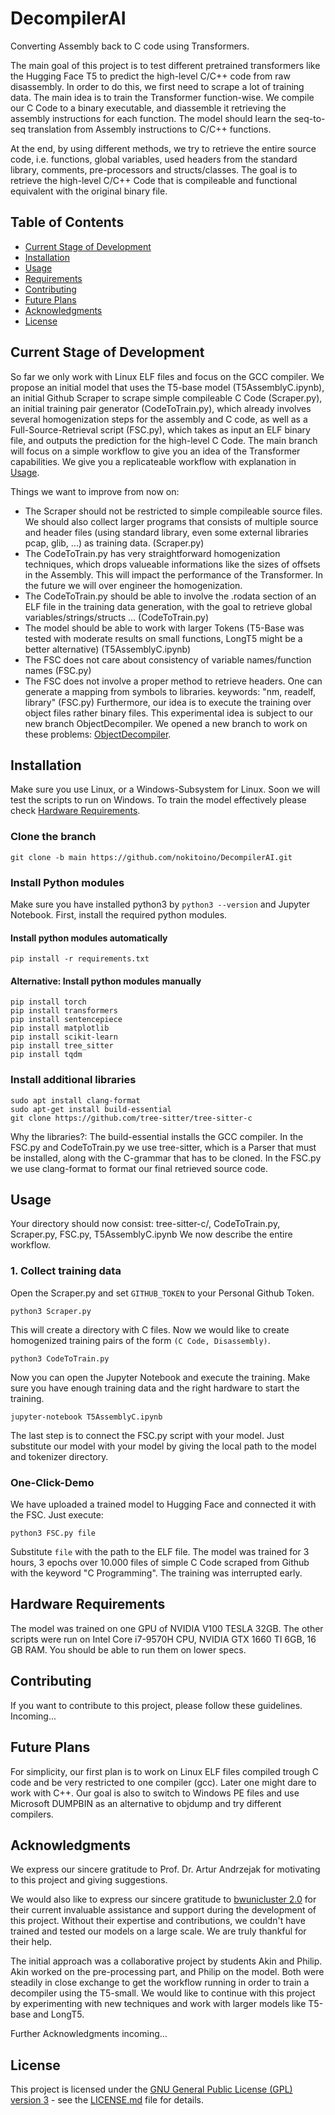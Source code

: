 # DecompilerAI
Converting Assembly back to C code using Transformers.

The main goal of this project is to test different pretrained transformers like the Hugging Face T5 to predict the high-level C/C++ code from raw disassembly.
In order to do this, we first need to scrape a lot of training data. The main idea is to train the Transformer function-wise. We compile our C Code to a binary executable, and diassemble it retrieving the assembly instructions for each function. The model should learn the seq-to-seq translation from Assembly instructions to C/C++ functions.

At the end, by using different methods, we try to retrieve the entire source code, i.e. functions, global variables, used headers from the standard library, comments, pre-processors and structs/classes.
The goal is to retrieve the high-level C/C++ Code that is compileable and functional equivalent with the original binary file.

## Table of Contents
- [Current Stage of Development](#current-stage-of-development)
- [Installation](#installation)
- [Usage](#usage)
- [Requirements](#hardwarerequirements)
- [Contributing](#contributing)
- [Future Plans](#future-plans)
- [Acknowledgments](#acknowledgments)
- [License](#license)
## Current Stage of Development
So far we only work with Linux ELF files and focus on the GCC compiler. We propose an initial model that uses the T5-base model (T5AssemblyC.ipynb), an initial Github Scraper to scrape simple compileable C Code (Scraper.py), an initial training pair generator (CodeToTrain.py), which already involves several homogenization steps for the assembly and C code, as well as a Full-Source-Retrieval script (FSC.py), which takes as input an ELF binary file, and outputs the prediction for the high-level C Code. The main branch will focus on a simple workflow to give you an idea of the Transformer capabilities. We give you a replicateable workflow with explanation in [Usage](#usage).

Things we want to improve from now on:
- The Scraper should not be restricted to simple compileable source files. We should also collect larger programs that consists of multiple source and header files (using standard library, even some external libraries pcap, glib, ...) as training data. (Scraper.py)
- The CodeToTrain.py has very straightforward homogenization techniques, which drops valueable informations like the sizes of offsets in the Assembly. This will impact the performance of the Transformer. In the future we will over engineer the homogenization.
- The CodeToTrain.py should be able to involve the .rodata section of an ELF file in the training data generation, with the goal to retrieve global variables/strings/structs ... (CodeToTrain.py)
- The model should be able to work with larger Tokens (T5-Base was tested with moderate results on small functions, LongT5 might be a better alternative) (T5AssemblyC.ipynb)
- The FSC does not care about consistency of variable names/function names (FSC.py)
- The FSC does not involve a proper method to retrieve headers. One can generate a mapping from symbols to libraries. keywords: "nm, readelf, library" (FSC.py)
Furthermore, our idea is to execute the training over object files rather binary files. This experimental idea is subject to our new branch ObjectDecompiler.
We opened a new branch to work on these problems: [ObjectDecompiler](https://github.com/nokitoino/DecompilerAI/tree/ObjectDecompiler).

## Installation
Make sure you use Linux, or a Windows-Subsystem for Linux. Soon we will test the scripts to run on Windows. To train the model effectively please check [Hardware Requirements](#hardwarerequirements).
### Clone the branch
```
git clone -b main https://github.com/nokitoino/DecompilerAI.git
```
### Install Python modules
Make sure you have installed python3 by  `python3 --version` and Jupyter Notebook.
First, install the required python modules.
#### Install python modules automatically
```
pip install -r requirements.txt
```
#### Alternative: Install python modules manually
```
pip install torch
pip install transformers
pip install sentencepiece
pip install matplotlib
pip install scikit-learn
pip install tree_sitter
pip install tqdm

```

### Install additional libraries
```
sudo apt install clang-format
sudo apt-get install build-essential
git clone https://github.com/tree-sitter/tree-sitter-c
```
Why the libraries?: The build-essential installs the GCC compiler. In the FSC.py and CodeToTrain.py we use tree-sitter, which is a Parser that must be installed, along with the C-grammar that has to be cloned.
In the FSC.py we use clang-format to format our final retrieved source code.

## Usage
Your directory should now consist: tree-sitter-c/, CodeToTrain.py, Scraper.py, FSC.py, T5AssemblyC.ipynb
We now describe the entire workflow.
### 1. Collect training data
Open the Scraper.py and set `GITHUB_TOKEN` to your Personal Github Token.
```
python3 Scraper.py
```
This will create a directory with C files.
Now we would like to create homogenized training pairs of the form `(C Code, Disassembly)`.
```
python3 CodeToTrain.py
```
Now you can open the Jupyter Notebook and execute the training. Make sure you have enough training data and the right hardware to start the training.
```
jupyter-notebook T5AssemblyC.ipynb
```
The last step is to connect the FSC.py script with your model. Just substitute our model with your model by giving the local path to the model and tokenizer directory.
### One-Click-Demo
We have uploaded a trained model to Hugging Face and connected it with the FSC. Just execute:
```
python3 FSC.py file
```
Substitute `file` with the path to the ELF file.
The model was trained for 3 hours, 3 epochs over 10.000 files of simple C Code scraped from Github with the keyword "C Programming".
The training was interrupted early.

## Hardware Requirements
The model was trained on one GPU of NVIDIA V100 TESLA 32GB.
The other scripts were run on Intel Core i7-9570H CPU, NVIDIA GTX 1660 TI 6GB, 16 GB RAM. You should be able to run them on lower specs.

## Contributing
If you want to contribute to this project, please follow these guidelines. Incoming...

## Future Plans
For simplicity, our first plan is to work on Linux ELF files compiled trough C code and be very restricted to one compiler (gcc). Later one might dare to work with C++. Our goal is also to switch to Windows PE files and use Microsoft DUMPBIN as an alternative to objdump and try different compilers.

## Acknowledgments
We express our sincere gratitude to Prof. Dr. Artur Andrzejak for motivating to this project and giving suggestions.

We would also like to express our sincere gratitude to [bwunicluster 2.0](https://www.scc.kit.edu/dienste/bwUniCluster_2.0.php) for their current invaluable assistance and support during the development of this project. Without their expertise and contributions, we couldn't have trained and tested our models on a large scale. We are truly thankful for their help.

The initial approach was a collaborative project by students Akin and Philip.
Akin worked on the pre-processing part, and Philip on the model.
Both were steadily in close exchange to get the workflow running in order to train a decompiler using the T5-small.
We would like to continue with this project by experimenting with new techniques and work with larger models like T5-base and LongT5.

Further Acknowledgments incoming...

## License

This project is licensed under the [GNU General Public License (GPL) version 3](LICENSE.md) - see the [LICENSE.md](LICENSE.md) file for details.
